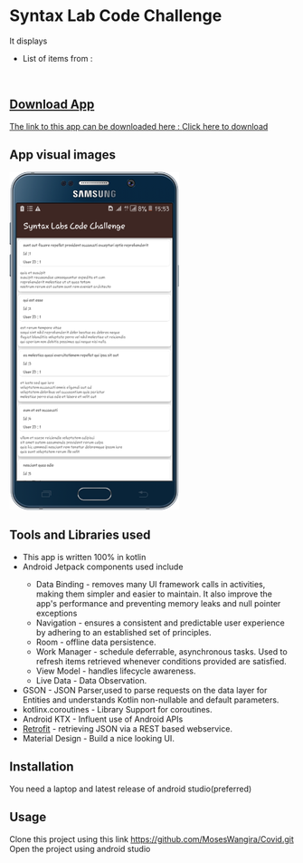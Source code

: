 # Syntax Lab Code Challenge

It displays<br>
<ul>
  <li>List of items from : <a href = "https://jsonplaceholder.typicode.com/posts".</li>
</ul>
<br>

## Download App
The link to this app can be downloaded here : <a href ="https://drive.google.com/file/d/1DEE2FvTC9EQTGB-Rikq1TWEh1LokQ-xw/view?usp=sharing">Click here to download</a>

## App visual images

<img src = "images/screenshot.png" width = "300"/>


## Tools and Libraries used
<ul>
  <li>This app is written 100% in kotlin</li>
  <li>Android Jetpack components used include</li>
    <ul>
      <li>Data Binding - removes many UI framework calls in activities, making them simpler and easier to maintain.
                        It also improve the app's performance and preventing memory leaks and null pointer exceptions
      </li>
      <li>
        Navigation - ensures a consistent and predictable user experience by adhering to an established set of principles.
      </li>
      <li>
        Room - offline data persistence.
      </li>
      <li>
        Work Manager -  schedule deferrable, asynchronous tasks. Used to refresh items retrieved whenever conditions provided are satisfied.
       </li>
       <li>
        View Model - handles lifecycle awareness.
       </li>
       <li>
        Live Data - Data Observation.
       </li>
    </ul>
   <li> GSON - JSON Parser,used to parse requests on the data layer for Entities and understands Kotlin non-nullable and default parameters.</li>

  <li>kotlinx.coroutines - Library Support for coroutines.</li>
  <li>Android KTX  - Influent use of Android APIs</li>
  <li><a href ="https://square.github.io/retrofit/">Retrofit</a> -  retrieving JSON via a REST based webservice.</li>
  <li>Material Design -  Build a nice looking UI.</li>
</ul>
 
  
## Installation
You need a laptop and latest release of android studio(preferred)

## Usage
Clone this project using this link <a href = "https://github.com/MosesWangira/Covid.git">https://github.com/MosesWangira/Covid.git</a><br>
Open the project using android studio
